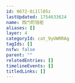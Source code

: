 ```yaml
---
id: 0672-0i1ll05z
lastUpdated: 1754633624
name: 西门町钱柜
aliases: []
layer: 4
categoryId: cat_9yUWRRAg
tagIds: []
nsfw: false
parent: ""
relatedEntries: []
timelineEvents: []
titledLinks: []
---
```


